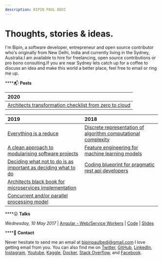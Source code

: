 ```yaml
---
description: BIPIN PAUL BEDI
---
```


# Thoughts, stories & ideas.

I'm Bipin, a software developer, entrepreneur and open source contributor who's originally from New Delhi, India and currently living in the Sydney, Australia.I am available to hire for freelancing, open source contributions or pro bono consulting.If you are near Sydney lets catch up for a coffee to discuss an idea and make this world a better place, feel free to email or ring me up.

\*\*\*\*📬 **Posts**

| 2020 |
| :--- |
| [Architects transformation checklist from zero to cloud](2020/untitled.md) |

| 2019 | 2018 |
| :--- | :--- |
| [Everything is a reduce](2019/functional-design-patterns-using-rust.md) | [Discrete representation of algorithm computational complexity](2018/asymtotic-notations.md) |
| [A clean approach to modularising software projects](2019/clean-architecture-in-functional-programming.md) | [Feature engineering for machine learning models](2018/regularization-for-machine-learning-models.md) |
| [Deciding what not to do is as important as deciding what to do](2019/software-anti-patterns.md) | [Coding blueprint for pragmatic rest api developers](2018/coding-bluprint-for-pragmatic-rest-api-developers.md) |
| [Architects black book for microservices implementation](2019/microservices-design-pattern.md) |  |
| [Concurrent and/or parallel processing model](2019/elixir-concurrency-models.md) |  |

\*\*\*\*😲 **Talks**

_Wednesday, 10 May 2017_ \| [Angular - Web/Service Workers](https://www.meetup.com/en-AU/ng-sydney/events/239565060/) \| [Code](https://github.com/bipinpaulbedi/angular-meetup) \| [Slides](https://www.slideshare.net/BipinPaulBedi/implementing-web-workers-service-workers-in-angular)

\*\*\*\*📩 **Contact**

Never hesitate to send me an email at [bipinpaulbedi@gmail.com](mailto:bipinpaulbedi@gmail.com) I love getting email from you. You can also find me on [Twitter](https://twitter.com/bipinpaulbedi), [GitHub](https://github.com/bipinpaulbedi), [LinkedIn](https://www.linkedin.com/in/bipinpaulbedi), [Instagram](https://www.instagram.com/bipinpaulbedi/), [Youtube](https://www.youtube.com/channel/UCgr_5XPAWL1M4nqVghy2X8A), [Kaggle](https://www.kaggle.com/bipinpaulbedi), [Docker](https://hub.docker.com/u/bipinpaulbedi), [Stack Overflow](https://stackoverflow.com/users/10877364/bipin-paul-bedi), and [Facebook](https://www.facebook.com/bipinpaulbedi).


